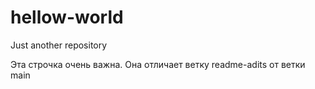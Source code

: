 # hellow-world
Just another repository

Эта строчка очень важна. Она отличает ветку readme-adits от ветки main

